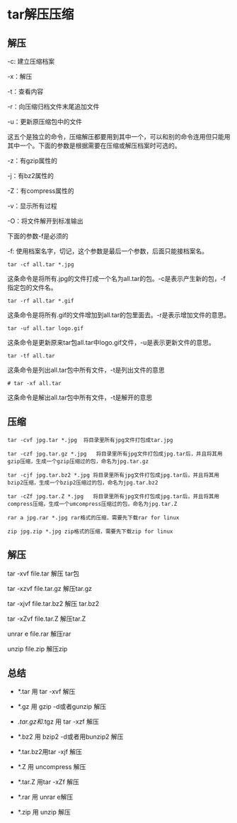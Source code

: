 # tar解压压缩

## 解压

-c: 建立压缩档案

-x：解压

-t：查看内容

-r：向压缩归档文件末尾追加文件

-u：更新原压缩包中的文件

这五个是独立的命令，压缩解压都要用到其中一个，可以和别的命令连用但只能用其中一个。下面的参数是根据需要在压缩或解压档案时可选的。

-z：有gzip属性的

-j：有bz2属性的

-Z：有compress属性的

-v：显示所有过程

-O：将文件解开到标准输出


下面的参数-f是必须的

-f: 使用档案名字，切记，这个参数是最后一个参数，后面只能接档案名。
```
tar -cf all.tar *.jpg
```
这条命令是将所有.jpg的文件打成一个名为all.tar的包。-c是表示产生新的包，-f指定包的文件名。
```
tar -rf all.tar *.gif
```
这条命令是将所有.gif的文件增加到all.tar的包里面去。-r是表示增加文件的意思。
```
tar -uf all.tar logo.gif
```
这条命令是更新原来tar包all.tar中logo.gif文件，-u是表示更新文件的意思。
```
tar -tf all.tar
```
这条命令是列出all.tar包中所有文件，-t是列出文件的意思
```
# tar -xf all.tar
```
这条命令是解出all.tar包中所有文件，-t是解开的意思

## 压缩
```
tar -cvf jpg.tar *.jpg  将目录里所有jpg文件打包成tar.jpg 

tar -czf jpg.tar.gz *.jpg   将目录里所有jpg文件打包成jpg.tar后，并且将其用gzip压缩，生成一个gzip压缩过的包，命名为jpg.tar.gz

tar -cjf jpg.tar.bz2 *.jpg 将目录里所有jpg文件打包成jpg.tar后，并且将其用bzip2压缩，生成一个bzip2压缩过的包，命名为jpg.tar.bz2

tar -cZf jpg.tar.Z *.jpg   将目录里所有jpg文件打包成jpg.tar后，并且将其用compress压缩，生成一个umcompress压缩过的包，命名为jpg.tar.Z

rar a jpg.rar *.jpg rar格式的压缩，需要先下载rar for linux

zip jpg.zip *.jpg zip格式的压缩，需要先下载zip for linux
```

## 解压 


tar -xvf file.tar 解压 tar包

tar -xzvf file.tar.gz 解压tar.gz

tar -xjvf file.tar.bz2   解压 tar.bz2

tar -xZvf file.tar.Z   解压tar.Z

unrar e file.rar 解压rar

unzip file.zip 解压zip

## 总结 


* *.tar 用 tar -xvf 解压

* *.gz 用 gzip -d或者gunzip 解压

* *.tar.gz和*.tgz 用 tar -xzf 解压

* *.bz2 用 bzip2 -d或者用bunzip2 解压

* *.tar.bz2用tar -xjf 解压

* *.Z 用 uncompress 解压

* *.tar.Z 用tar -xZf 解压

* *.rar 用 unrar e解压

* *.zip 用 unzip 解压

